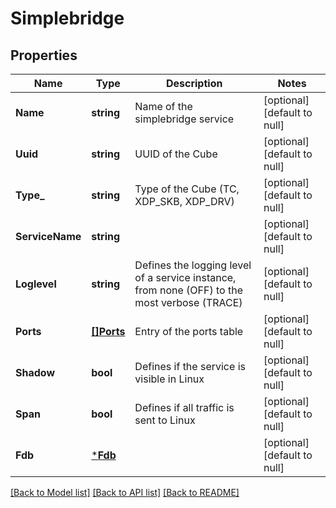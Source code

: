 # Simplebridge

## Properties
Name | Type | Description | Notes
------------ | ------------- | ------------- | -------------
**Name** | **string** | Name of the simplebridge service | [optional] [default to null]
**Uuid** | **string** | UUID of the Cube | [optional] [default to null]
**Type_** | **string** | Type of the Cube (TC, XDP_SKB, XDP_DRV) | [optional] [default to null]
**ServiceName** | **string** |  | [optional] [default to null]
**Loglevel** | **string** | Defines the logging level of a service instance, from none (OFF) to the most verbose (TRACE) | [optional] [default to null]
**Ports** | [**[]Ports**](Ports.md) | Entry of the ports table | [optional] [default to null]
**Shadow** | **bool** | Defines if the service is visible in Linux | [optional] [default to null]
**Span** | **bool** | Defines if all traffic is sent to Linux | [optional] [default to null]
**Fdb** | [***Fdb**](Fdb.md) |  | [optional] [default to null]

[[Back to Model list]](../README.md#documentation-for-models) [[Back to API list]](../README.md#documentation-for-api-endpoints) [[Back to README]](../README.md)


